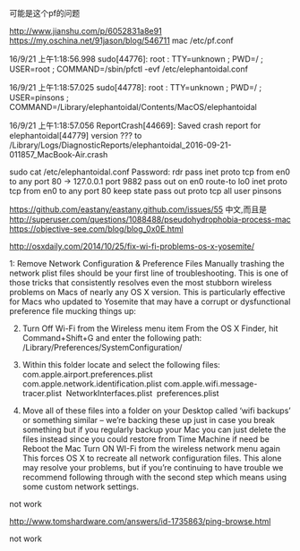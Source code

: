 



可能是这个pf的问题

http://www.jianshu.com/p/6052831a8e91
https://my.oschina.net/91jason/blog/546711
mac /etc/pf.conf

16/9/21 上午1:18:56.998 sudo[44776]:     root : TTY=unknown ; PWD=/ ; USER=root ; COMMAND=/sbin/pfctl -evf /etc/elephantoidal.conf

16/9/21 上午1:18:57.025 sudo[44778]:     root : TTY=unknown ; PWD=/ ; USER=pinsons ; COMMAND=/Library/elephantoidal/Contents/MacOS/elephantoidal

16/9/21 上午1:18:57.056 ReportCrash[44669]: Saved crash report for elephantoidal[44779] version ??? to /Library/Logs/DiagnosticReports/elephantoidal_2016-09-21-011857_MacBook-Air.crash


sudo cat /etc/elephantoidal.conf
Password:
rdr pass inet proto tcp from en0 to any port 80 -> 127.0.0.1 port 9882
pass out on en0 route-to lo0  inet proto tcp from en0 to any port 80 keep state
pass out proto tcp all user pinsons

https://github.com/eastany/eastany.github.com/issues/55  中文,而且是
http://superuser.com/questions/1088488/pseudohydrophobia-process-mac
https://objective-see.com/blog/blog_0x0E.html



http://osxdaily.com/2014/10/25/fix-wi-fi-problems-os-x-yosemite/


1: Remove Network Configuration & Preference Files
Manually trashing the network plist files should be your first line of troubleshooting. This is one of those tricks that consistently resolves even the most stubborn wireless problems on Macs of nearly any OS X version. This is particularly effective for Macs who updated to Yosemite that may have a corrupt or dysfunctional preference file mucking things up:

2. Turn Off Wi-Fi from the Wireless menu item
From the OS X Finder, hit Command+Shift+G and enter the following path:
/Library/Preferences/SystemConfiguration/


3. Within this folder locate and select the following files:
com.apple.airport.preferences.plist
 com.apple.network.identification.plist
com.apple.wifi.message-tracer.plist 
NetworkInterfaces.plist 
preferences.plist

4. Move all of these files into a folder on your Desktop called ‘wifi backups’ or something similar – we’re backing these up just in case you break something but if you regularly backup your Mac you can just delete the files instead since you could restore from Time Machine if need be
Reboot the Mac
Turn ON WI-Fi from the wireless network menu again
This forces OS X to recreate all network configuration files. This alone may resolve your problems, but if you’re continuing to have trouble we recommend following through with the second step which means using some custom network settings.

not work

http://www.tomshardware.com/answers/id-1735863/ping-browse.html


not work

